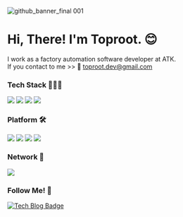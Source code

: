 ![github_banner_final 001](https://user-images.githubusercontent.com/119453895/205080906-dccb6b8c-9759-4aa6-b2a7-b0fc37191f93.jpeg)

# Hi, There! I'm Toproot. 😊

I work as a factory automation software developer at ATK. <br/>
If you contact to me >> 📧 toproot.dev@gmail.com


### Tech Stack 🧑🏻‍💻
<div>
	<img src="https://img.shields.io/badge/JAVA-007396?style=flat&logo=Conda-Forge&logoColor=white" />
	<img src="https://img.shields.io/badge/Python-007396?style=flat&logo=Python&logoColor=white" />
	<img src="https://img.shields.io/badge/MySQL-4479A1?style=flat&logo=MySQL&logoColor=white" />
	<img src="https://img.shields.io/badge/Linux-FCC624?style=flat&logo=Linux&logoColor=white" />
</ div>

### Platform 🛠️
<div>
	<img src="https://img.shields.io/badge/Eclipse%20IDE-2C2255?style=flat&logo=EclipseIDE&logoColor=white" />
	<img src="https://img.shields.io/badge/Visual%20Studio%20Code-007ACC?style=flat&logo=VisualStudioCode&logoColor=white" />
	<img src="https://img.shields.io/badge/SVN-809CC9?style=flat&logo=Subversion&logoColor=white" />
	<img src="https://img.shields.io/badge/GitHub-181717?style=flat&logo=GitHub&logoColor=white" />
</ div>

### Network 📡

<div>
	<img src="https://img.shields.io/badge/SECS/GEM-0E9648?style=flat&logo=Socket.io&logoColor=white" />
</div>

### Follow Me! 🎨

[![Tech Blog Badge](https://img.shields.io/badge/Tistory-181717?style=flat-square&logo=Tistory&logoColor=white&link=https://toproot.tistory.com/)](https://toproot.tistory.com/)

